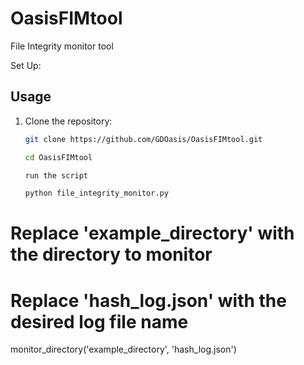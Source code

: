 # OasisFIMtool
File Integrity monitor tool

Set Up:

## Usage

1. Clone the repository:

   ```bash
   git clone https://github.com/GDOasis/OasisFIMtool.git

   cd OasisFIMtool

   run the script

   python file_integrity_monitor.py

# Replace 'example_directory' with the directory to monitor
# Replace 'hash_log.json' with the desired log file name
monitor_directory('example_directory', 'hash_log.json')

